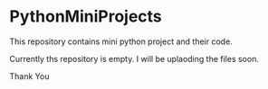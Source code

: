 # PythonMiniProjects

This repository contains mini python project and their code.

Currently ths repository is empty. I will be uplaoding the files soon.

Thank You
